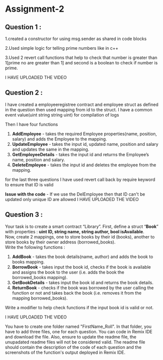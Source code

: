 # Assignment-2

## Question 1 :

1.created a constructor for using msg.sender as shared in code blocks

2.Used simple logic for telling prime numbers like in c++

3.Used 2 revert call functions that help to check that number is greater than 1[prime no are greater than 1] and second is a boolean to check if number is prime.



I HAVE UPLOADED THE VIDEO

## Question 2 :

I have created a employeeregistree contract and employee struct as defined in the question then used mapping from id to the struct.
I have a common event value(uint string string uint) for compilation of logs

Then I have four functions
1. **AddEmployee** - takes the required Employee properties(name, position, salary) and adds the Employee to the mapping.
2. **UpdateEmployee** - takes the input id, updated name, position and salary and updates the same in the mapping.
3. **GetEmployeeDetails** - takes the input id and returns the Employee’s name, position and salary.
4. **DeleteEmployee** - takes the input id and deletes the employee from the mapping.

for the last three questions I have used revert call back by require keyword to ensure that ID is valid

**Issue with the code** - If we use the DelEmployee then that ID can't be updated only unique ID are allowed 
I HAVE UPLOADED THE VIDEO

## Question 3 :

Your task is to create a smart contract “Library”. First, define a struct “**Book**” with properties : **uint ID, string name, string author, bool isAvailable**.\
Now, create 2 mappings, one to store books by their id (books), another to store books by their owner address (borrowed_books).\
Write the following functions : 
1. **AddBook** - takes the book details(name, author) and adds the book to books mapping.
2. **BorrowBook** - takes input the book id, checks if the book is available and assigns the book to the user (i.e. adds the book the borrowed_books mapping).
3. **GetBookDetails** - takes input the book id and returns the book details.
4. **ReturnBook** - checks if the book was borrowed by the user calling the function or not and takes back the book (i.e. removes it from the mapping borrowed_books).


Write a modifier to help check functions if the input book id is valid or not.

I HAVE UPLOADED THE VIDEO

You have to create one folder named "FirstName_Roll". In that folder, you have to add three files, one for each question. You can code in Remix IDE and download the file. Also, ensure to update the readme file, the unupadated readme files will not be considered valid. The readme file should contain the description of the code of each question and the screenshots of the function's output deployed in Remix IDE.











